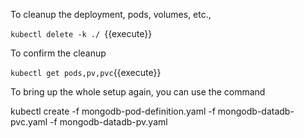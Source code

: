 To cleanup the deployment, pods, volumes, etc., 

`kubectl delete -k ./ `{{execute}}

To confirm the cleanup

`kubectl get pods,pv,pvc`{{execute}}

To bring up the whole setup again, you can use the command

kubectl create  -f mongodb-pod-definition.yaml -f mongodb-datadb-pvc.yaml -f mongodb-datadb-pv.yaml
